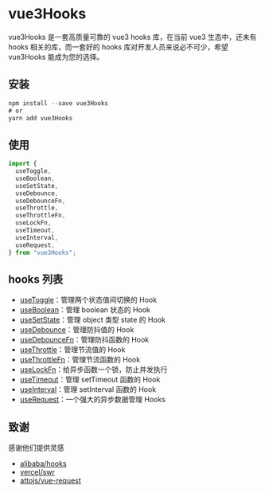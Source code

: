 # vue3Hooks

vue3Hooks 是一套高质量可靠的 vue3 hooks 库，在当前 vue3 生态中，还未有 hooks 相关的库，而一套好的 hooks 库对开发人员来说必不可少，希望 vue3Hooks 能成为您的选择。

## 安装

```ts
npm install --save vue3Hooks
# or
yarn add vue3Hooks
```

## 使用

```ts
import {
  useToggle,
  useBoolean,
  useSetState,
  useDebounce,
  useDebounceFn,
  useThrottle,
  useThrottleFn,
  useLockFn,
  useTimeout,
  useInterval,
  useRequest,
} from "vue3Hooks";
```

## hooks 列表

- [useToggle](/src/components/useToggle)：管理两个状态值间切换的 Hook
- [useBoolean](/src/components/useBoolean)：管理 boolean 状态的 Hook
- [useSetState](/src/components/useSetState)：管理 object 类型 state 的 Hook
- [useDebounce](/src/components/useDebounce)：管理防抖值的 Hook
- [useDebounceFn](/src/components/useDebounceFn)：管理防抖函数的 Hook
- [useThrottle](/src/components/useThrottle)：管理节流值的 Hook
- [useThrottleFn](/src/components/useThrottleFn)：管理节流函数的 Hook
- [useLockFn](/src/components/useLockFn)：给异步函数一个锁，防止并发执行
- [useTimeout](/src/components/useTimeout)：管理 setTimeout 函数的 Hook
- [useInterval](/src/components/useInterval)：管理 setInterval 函数的 Hook
- [useRequest](/src/components/useRequest)：一个强大的异步数据管理 Hooks

## 致谢

感谢他们提供灵感

- [alibaba/hooks](https://github.com/alibaba/hooks)
- [vercel/swr](https://github.com/vercel/swr)
- [attojs/vue-request](https://github.com/attojs/vue-request)
